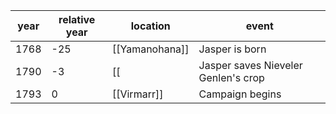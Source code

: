 |  year  | relative year |  location | event | 
| ------ | ------------- | --------- | ----- |
|  1768 | -25 | [[Yamanohana]] | Jasper is born |
| 1790 | -3 | [[ | Jasper saves Nieveler Genlen's crop  |
| 1793 | 0 | [[Virmarr]] | Campaign begins |